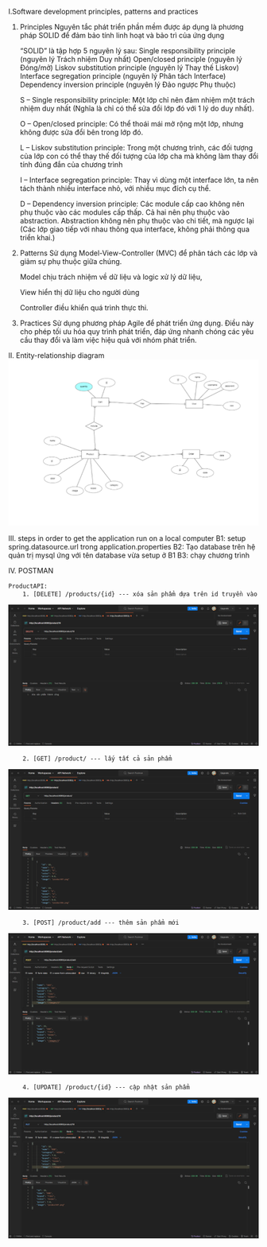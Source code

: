 I.Software development principles, patterns and practices

1. Principles
    Nguyên tắc phát triển phần mềm được áp dụng là phương pháp SOLID để đảm bảo tính linh hoạt và bảo trì của ứng dụng

    “SOLID” là tập hợp 5 nguyên lý sau:
    Single responsibility principle (nguyên lý Trách nhiệm Duy nhất)
    Open/closed principle (nguyên lý Đóng/mở)
    Liskov substitution principle (nguyên lý Thay thế Liskov)
    Interface segregation principle (nguyên lý Phân tách Interface)
    Dependency inversion principle (nguyên lý Đảo ngược Phụ thuộc)
    
    S – Single responsibility principle: Một lớp chỉ nên đảm nhiệm một trách nhiệm duy nhất (Nghĩa là chỉ có thể sửa đổi lớp đó với 1 lý do duy nhất).

    O – Open/closed principle: Có thể thoái mái mở rộng một lớp, nhưng không được sửa đổi bên trong lớp đó.

    L – Liskov substitution principle: Trong một chương trình, các đối tượng của lớp con có thể thay thế đối tượng của lớp cha mà không làm thay đổi tính đúng đắn của chương trình

    I – Interface segregation principle: Thay vì dùng một interface lớn, ta nên tách thành nhiều interface nhỏ, với nhiều mục đích cụ thể.

    D – Dependency inversion principle: Các module cấp cao không nên phụ thuộc vào các modules cấp thấp. Cả hai nên phụ thuộc vào abstraction. Abstraction không nên phụ thuộc vào chi tiết, mà ngược lại (Các lớp giao tiếp với nhau thông qua interface, không phải thông qua triển khai.)

2. Patterns
    Sử dụng Model-View-Controller (MVC) để phân tách các lớp và giảm sự phụ thuộc giữa chúng.

    Model chịu trách nhiệm về dữ liệu và logic xử lý dữ liệu, 

    View hiển thị dữ liệu cho người dùng

    Controller điều khiển quá trình thực thi.

3. Practices
    Sử dụng phương pháp Agile để phát triển ứng dụng. Điều này cho phép tối ưu hóa quy trình phát triển, đáp ứng nhanh chóng các yêu cầu thay đổi và làm việc hiệu quả với nhóm phát triển.

II. Entity-relationship diagram
    <img src="./src/main/resources/static/images/database.png" alt="Getting started" />

III. steps in order to get the application run on a local computer
    B1: setup spring.datasource.url trong application.properties
    B2: Tạo database trên hệ quản trị mysql ứng với tên database vừa setup ở B1
    B3: chạy chương trình

IV. POSTMAN

    ProductAPI:
        1. [DELETE] /products/{id} --- xóa sản phẩm dựa trên id truyền vào
<img src="./src/main/resources/static/images/DELETE.png" alt="Getting started" />

        2. [GET] /product/ --- lấy tất cả sản phẩm
<img src="./src/main/resources/static/images/GET.png" alt="Getting started" />

        3. [POST] /product/add --- thêm sản phẩm mới
<img src="./src/main/resources/static/images/POST.png" alt="Getting started" />

        4. [UPDATE] /product/{id} --- cập nhật sản phẩm
<img src="./src/main/resources/static/images/PUT.png" alt="Getting started" />

